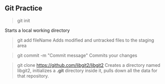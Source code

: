 ## Git Practice

> git init

Starts a local working directory

> git add fileName
Adds modified and untracked files to the staging area

> git commit -m "Commit message"
Commits your changes

> git clone https://github.com/libgit2/libgit2
Creates a directory named libgit2, initializes a **.git** directory inside it, pulls down all the data for that repository.

